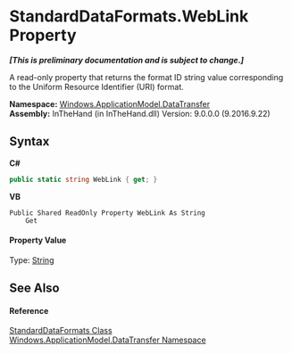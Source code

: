 # StandardDataFormats.WebLink Property 
 _**\[This is preliminary documentation and is subject to change.\]**_

A read-only property that returns the format ID string value corresponding to the Uniform Resource Identifier (URI) format.

**Namespace:**&nbsp;<a href="N_Windows_ApplicationModel_DataTransfer">Windows.ApplicationModel.DataTransfer</a><br />**Assembly:**&nbsp;InTheHand (in InTheHand.dll) Version: 9.0.0.0 (9.2016.9.22)

## Syntax

**C#**<br />
``` C#
public static string WebLink { get; }
```

**VB**<br />
``` VB
Public Shared ReadOnly Property WebLink As String
	Get
```


#### Property Value
Type: <a href="http://msdn2.microsoft.com/en-us/library/s1wwdcbf" target="_blank">String</a>

## See Also


#### Reference
<a href="T_Windows_ApplicationModel_DataTransfer_StandardDataFormats">StandardDataFormats Class</a><br /><a href="N_Windows_ApplicationModel_DataTransfer">Windows.ApplicationModel.DataTransfer Namespace</a><br />